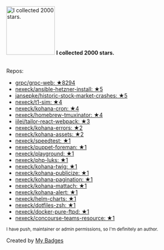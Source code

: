 <img src="https://github.com/my-badges/my-badges/blob/master/src/all-badges/stars/stars-2000.png?raw=true" alt="I collected 2000 stars." title="I collected 2000 stars." width="128">
<strong>I collected 2000 stars.</strong>
<br><br>

Repos:

* <a href="https://github.com/grpc/grpc-web">grpc/grpc-web: ★8294</a>
* <a href="https://github.com/nexeck/ansible-hetzner-install">nexeck/ansible-hetzner-install: ★5</a>
* <a href="https://github.com/jansepke/historic-stock-market-crashes">jansepke/historic-stock-market-crashes: ★5</a>
* <a href="https://github.com/nexeck/t1-sim">nexeck/t1-sim: ★4</a>
* <a href="https://github.com/nexeck/kohana-cron">nexeck/kohana-cron: ★4</a>
* <a href="https://github.com/nexeck/homebrew-tmuxinator">nexeck/homebrew-tmuxinator: ★4</a>
* <a href="https://github.com/iilei/tailor-react-webpack">iilei/tailor-react-webpack: ★3</a>
* <a href="https://github.com/nexeck/kohana-errors">nexeck/kohana-errors: ★2</a>
* <a href="https://github.com/nexeck/kohana-assets">nexeck/kohana-assets: ★2</a>
* <a href="https://github.com/nexeck/speedtest">nexeck/speedtest: ★1</a>
* <a href="https://github.com/nexeck/puppet-foreman">nexeck/puppet-foreman: ★1</a>
* <a href="https://github.com/nexeck/playground">nexeck/playground: ★1</a>
* <a href="https://github.com/nexeck/php-luks">nexeck/php-luks: ★1</a>
* <a href="https://github.com/nexeck/kohana-twig">nexeck/kohana-twig: ★1</a>
* <a href="https://github.com/nexeck/kohana-publicize">nexeck/kohana-publicize: ★1</a>
* <a href="https://github.com/nexeck/kohana-pagination">nexeck/kohana-pagination: ★1</a>
* <a href="https://github.com/nexeck/kohana-mattach">nexeck/kohana-mattach: ★1</a>
* <a href="https://github.com/nexeck/kohana-alert">nexeck/kohana-alert: ★1</a>
* <a href="https://github.com/nexeck/helm-charts">nexeck/helm-charts: ★1</a>
* <a href="https://github.com/nexeck/dotfiles-zsh">nexeck/dotfiles-zsh: ★1</a>
* <a href="https://github.com/nexeck/docker-pure-ftpd">nexeck/docker-pure-ftpd: ★1</a>
* <a href="https://github.com/nexeck/concourse-teams-resource">nexeck/concourse-teams-resource: ★1</a>

<sup>I have push, maintainer or admin permissions, so I'm definitely an author.<sup>



Created by <a href="https://github.com/my-badges/my-badges">My Badges</a>